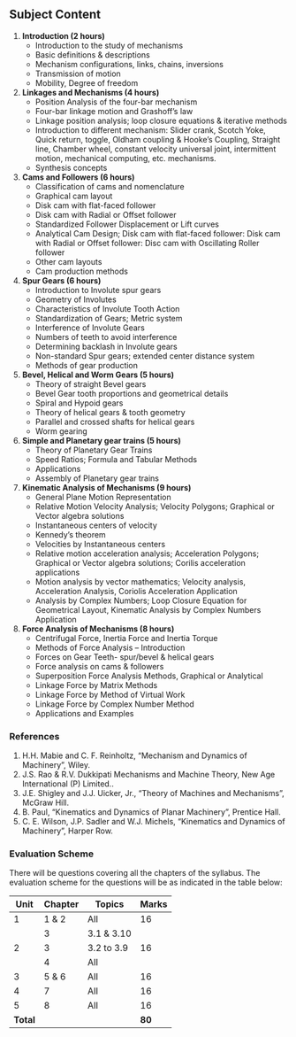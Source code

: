 ## **Subject Content**

1. **Introduction (2 hours)**
    * Introduction to the study of mechanisms
    * Basic definitions & descriptions
    * Mechanism configurations, links, chains, inversions
    * Transmission of motion
    * Mobility, Degree of freedom
2. **Linkages and Mechanisms (4 hours)**
    * Position Analysis of the four-bar mechanism
    * Four-bar linkage motion and Grashoff’s law
    * Linkage position analysis; loop closure equations & iterative methods
    * Introduction to different mechanism: Slider crank, Scotch Yoke, Quick return, toggle, Oldham coupling & Hooke’s Coupling, Straight line, Chamber wheel, constant velocity universal joint, intermittent motion, mechanical computing, etc. mechanisms.
    * Synthesis concepts
3. **Cams and Followers (6 hours)**
    * Classification of cams and nomenclature
    * Graphical cam layout
    * Disk cam with flat-faced follower
    * Disk cam with Radial or Offset follower
    * Standardized Follower Displacement or Lift curves
    * Analytical Cam Design; Disk cam with flat-faced follower: Disk cam with Radial or Offset follower: Disc cam with Oscillating Roller follower
    * Other cam layouts
    * Cam production methods
4. **Spur Gears (6 hours)**
    * Introduction to Involute spur gears
    * Geometry of Involutes
    * Characteristics of Involute Tooth Action
    * Standardization of Gears; Metric system
    * Interference of Involute Gears
    * Numbers of teeth to avoid interference
    * Determining backlash in Involute gears
    * Non-standard Spur gears; extended center distance system
    * Methods of gear production
5. **Bevel, Helical and Worm Gears (5 hours)**
    * Theory of straight Bevel gears
    * Bevel Gear tooth proportions and geometrical details
    * Spiral and Hypoid gears
    * Theory of helical gears & tooth geometry
    * Parallel and crossed shafts for helical gears
    * Worm gearing
6. **Simple and Planetary gear trains (5 hours)**
    * Theory of Planetary Gear Trains
    * Speed Ratios; Formula and Tabular Methods
    * Applications
    * Assembly of Planetary gear trains
7. **Kinematic Analysis of Mechanisms (9 hours)**
    * General Plane Motion Representation
    * Relative Motion Velocity Analysis; Velocity Polygons; Graphical or Vector algebra solutions
    * Instantaneous centers of velocity
    * Kennedy’s theorem
    * Velocities by Instantaneous centers
    * Relative motion acceleration analysis; Acceleration Polygons; Graphical or Vector algebra solutions; Corilis acceleration applications
    * Motion analysis by vector mathematics; Velocity analysis, Acceleration Analysis, Coriolis Acceleration Application
    * Analysis by Complex Numbers; Loop Closure Equation for Geometrical Layout, Kinematic Analysis by Complex Numbers Application
8. **Force Analysis of Mechanisms (8 hours)**
    * Centrifugal Force, Inertia Force and Inertia Torque
    * Methods of Force Analysis – Introduction
    * Forces on Gear Teeth- spur/bevel & helical gears
    * Force analysis on cams & followers
    * Superposition Force Analysis Methods, Graphical or Analytical
    * Linkage Force by Matrix Methods
    * Linkage Force by Method of Virtual Work
    * Linkage Force by Complex Number Method
    * Applications and Examples

### References

1. H.H. Mabie and C. F. Reinholtz, “Mechanism and Dynamics of Machinery”, Wiley.
2. J.S. Rao & R.V. Dukkipati Mechanisms and Machine Theory, New Age International (P) Limited..
3. J.E. Shigley and J.J. Uicker, Jr., “Theory of Machines and Mechanisms”, McGraw Hill.
4. B. Paul, “Kinematics and Dynamics of Planar Machinery”, Prentice Hall.
5. C. E. Wilson, J.P. Sadler and W.J. Michels, “Kinematics and Dynamics of Machinery”, Harper Row.

### Evaluation Scheme

There will be questions covering all the chapters of the syllabus. The evaluation scheme for the questions will be as indicated in the table below:

| Unit      | Chapter | Topics     | Marks  |
| --------- | ------- | ---------- | ------ |
| 1         | 1 & 2   | All        | 16     |
|           | 3       | 3.1 & 3.10 |        |
| 2         | 3       | 3.2 to 3.9 | 16     |
|           | 4       | All        |        |
| 3         | 5 & 6   | All        | 16     |
| 4         | 7       | All        | 16     |
| 5         | 8       | All        | 16     |
| **Total** |         |            | **80** |

